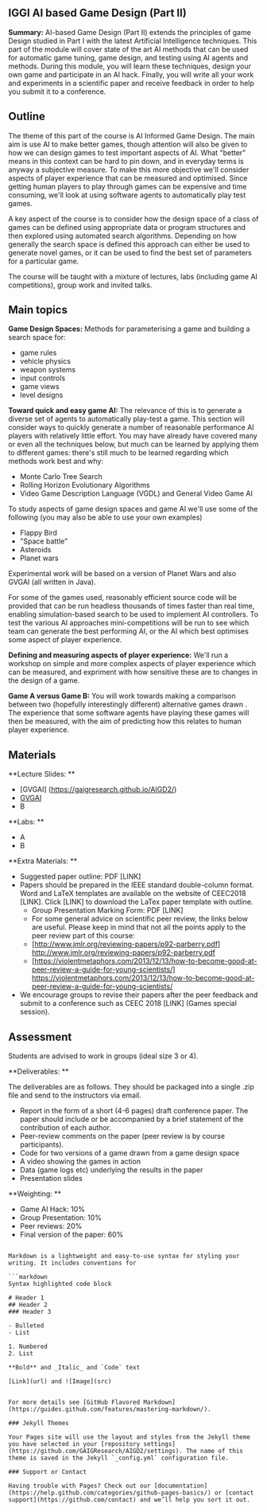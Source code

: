 ## IGGI AI based Game Design (Part II)

**Summary:** AI-based Game Design (Part II) extends the principles of game Design studied in Part I with the latest Artificial Intelligence techniques. This part of the module will cover state of the art AI methods that can be used for automatic game tuning, game design, and testing using AI agents and methods. During this module, you will learn these techniques, design your own game and participate in an AI hack. Finally, you will write all your work and experiments in a scientific paper and receive feedback in order to help you submit it to a conference. 

## Outline

The theme of this part of the course is AI Informed Game Design. The main aim is use AI to make better games, though attention will also be given to how we can design games to test important aspects of AI. What "better" means in this context can be hard to pin down, and in everyday terms is anyway a subjective measure. To make this more objective we'll consider aspects of player experience that can be measured and optimised. Since getting human players to play through games can be expensive and time consuming, we'll look at using software agents to automatically play test games.

A key aspect of the course is to consider how the design space of a class of games can be defined using appropriate data or program structures and then explored using automated search algorithms. Depending on how generally the search space is defined this approach can either be used to generate novel games, or it can be used to find the best set of parameters for a particular game.

The course will be taught with a mixture of lectures, labs (including game AI competitions), group work and invited talks.

## Main topics

**Game Design Spaces:** Methods for parameterising a game and building a search space for:
 - game rules
 - vehicle physics
 - weapon systems
 - input controls
 - game views
 - level designs
 
 
 **Toward quick and easy game AI:** The relevance of this is to generate a diverse set of agents to automatically play-test a game. This section will consider ways to quickly generate a number of reasonable performance AI players with relatively little effort. You may have already have covered many or even all the techniques below, but much can be learned by applying them to different games: there's still much to be learned regarding which methods work best and why:
 - Monte Carlo Tree Search
 - Rolling Horizon Evolutionary Algorithms
 - Video Game Description Language (VGDL) and General Video Game AI

To study aspects of game design spaces and game AI we'll use some of the following (you may also be able to use your own examples)
 - Flappy Bird
 - "Space battle"
 - Asteroids
 - Planet wars
 
Experimental work will be based on a version of Planet Wars and also GVGAI (all written in Java).

For some of the games used, reasonably efficient source code will be provided that can be run headless thousands of times faster than real time, enabling simulation-based search to be used to implement AI controllers.
To test the various AI approaches mini-competitions will be run to see which team can generate the best performing AI, or the AI which best optimises some aspect of player experience.

**Defining and measuring aspects of player experience:** We'll run a workshop on simple and more complex aspects of player experience which can be measured, and expriment with how sensitive these are to changes in the design of a game.

**Game A versus Game B:** You will work towards making a comparison between two (hopefully interestingly different) alternative games drawn . The experience that some software agents have playing these games will then be measured, with the aim of predicting how this relates to human player experience.

## Materials

**Lecture Slides: ** 
 - [GVGAI] (https://gaigresearch.github.io/AIGD2/)
 - <a href="https://github.com/GAIGResearch/AIGD2/blob/master/lectures/1.%20Introduction%20(Short).pptx" download>GVGAI</a>
 - B
 
**Labs: ** 
 - A
 - B

**Extra Materials: **

- Suggested paper outline: PDF [LINK]
- Papers should be prepared in the IEEE standard double-column format. Word and LaTeX templates are available on the website of CEEC2018 [LINK]. Click [LINK] to download the LaTex paper template with outline. 
  - Group Presentation Marking Form: PDF [LINK]
  - For some general advice on scientific peer review, the links below are useful. Please keep in mind that not all the points apply to the peer review part of this course:
  - [http://www.jmlr.org/reviewing-papers/p92-parberry.pdf] http://www.jmlr.org/reviewing-papers/p92-parberry.pdf 
  - [https://violentmetaphors.com/2013/12/13/how-to-become-good-at-peer-review-a-guide-for-young-scientists/] https://violentmetaphors.com/2013/12/13/how-to-become-good-at-peer-review-a-guide-for-young-scientists/ 
- We encourage groups to revise their papers after the peer feedback and submit to a conference such as CEEC 2018 [LINK] (Games special session).

## Assessment

Students are advised to work in groups (ideal size 3 or 4).

**Deliverables: **

The deliverables are as follows. They should be packaged into a single .zip file and send to the instructors via email.
  - Report in the form of a short (4-6 pages) draft conference paper. The paper should include or be accompanied by a brief statement of the contribution of each author.
  - Peer-review comments on the paper (peer review is by course participants). 
  - Code for two versions of a game drawn from a game design space 
  - A video showing the games in action 
  - Data (game logs etc) underlying the results in the paper 
  - Presentation slides

**Weighting: **

 - Game AI Hack: 10%
 - Group Presentation: 10%
 - Peer reviews: 20%
 - Final version of the paper: 60%



```### Markdown

Markdown is a lightweight and easy-to-use syntax for styling your writing. It includes conventions for

```markdown
Syntax highlighted code block

# Header 1
## Header 2
### Header 3

- Bulleted
- List

1. Numbered
2. List

**Bold** and _Italic_ and `Code` text

[Link](url) and ![Image](src)


For more details see [GitHub Flavored Markdown](https://guides.github.com/features/mastering-markdown/).

### Jekyll Themes

Your Pages site will use the layout and styles from the Jekyll theme you have selected in your [repository settings](https://github.com/GAIGResearch/AIGD2/settings). The name of this theme is saved in the Jekyll `_config.yml` configuration file.

### Support or Contact

Having trouble with Pages? Check out our [documentation](https://help.github.com/categories/github-pages-basics/) or [contact support](https://github.com/contact) and we’ll help you sort it out.
